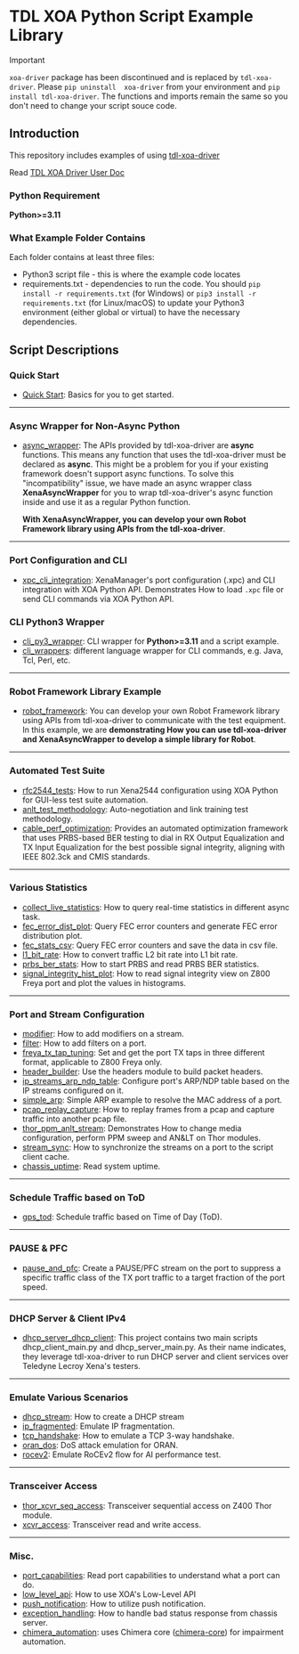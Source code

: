 # TDL XOA Python Script Example Library

> [!IMPORTANT]  
> ``xoa-driver`` package has been discontinued and is replaced by ``tdl-xoa-driver``. 
> Please ``pip uninstall  xoa-driver`` from your environment and ``pip install tdl-xoa-driver``. The functions and imports remain the same so you don't need to change your script souce code.

## Introduction

This repository includes examples of using [tdl-xoa-driver](https://pypi.org/project/tdl-xoa-driver/)

Read [TDL XOA Driver User Doc](https://docs.xenanetworks.com/projects/tdl-xoa-driver/)

### Python Requirement

**Python>=3.11**

### What Example Folder Contains

Each folder contains at least three files:

* Python3 script file - this is where the example code locates
* requirements.txt - dependencies to run the code. You should `pip install -r requirements.txt` (for Windows) or `pip3 install -r requirements.txt` (for Linux/macOS) to update your Python3 environment (either global or virtual) to have the necessary dependencies.

## Script Descriptions

### Quick Start

* [Quick Start](https://github.com/xenanetworks/tdl-xoa-python-script-library/tree/main/quick_start): Basics for you to get started. 

---

### Async Wrapper for Non-Async Python

* [async_wrapper](https://github.com/xenanetworks/tdl-xoa-python-script-library/tree/main/async_wrapper): The APIs provided by tdl-xoa-driver are **async** functions. This means any function that uses the tdl-xoa-driver must be declared as **async**. This might be a problem for you if your existing framework doesn't support async functions. To solve this "incompatibility" issue, we have made an async wrapper class **XenaAsyncWrapper** for you to wrap tdl-xoa-driver's async function inside and use it as a regular Python function.

  **With XenaAsyncWrapper, you can develop your own Robot Framework library using APIs from the tdl-xoa-driver**.

---

### Port Configuration and CLI

* [xpc_cli_integration](https://github.com/xenanetworks/tdl-xoa-python-script-library/tree/main/xpc_cli_integration): XenaManager's port configuration (.xpc) and CLI integration with XOA Python API. Demonstrates How to load ``.xpc`` file or send CLI commands via XOA Python API.

### CLI Python3 Wrapper
* [cli_py3_wrapper](https://github.com/xenanetworks/tdl-xoa-python-script-library/tree/main/cli_py3_wrapper): CLI wrapper for **Python>=3.11** and a script example.
* [cli_wrappers](https://github.com/xenanetworks/tdl-xoa-python-script-library/tree/main/cli_wrappers): different language wrapper for CLI commands, e.g. Java, Tcl, Perl, etc.

---

### Robot Framework Library Example

* [robot_framework](https://github.com/xenanetworks/tdl-xoa-python-script-library/tree/main/robot_framework): You can develop your own Robot Framework library using APIs from tdl-xoa-driver to communicate with the test equipment. In this example, we are **demonstrating How you can use tdl-xoa-driver and XenaAsyncWrapper to develop a simple library for Robot**.

---

### Automated Test Suite

* [rfc2544_tests](https://github.com/xenanetworks/tdl-xoa-python-script-library/tree/main/rfc2544_tests): How to run Xena2544 configuration using XOA Python for GUI-less test suite automation.
* [anlt_test_methodology](https://github.com/xenanetworks/tdl-xoa-python-script-library/tree/main/anlt_test_methodology): Auto-negotiation and link training test methodology.
* [cable_perf_optimization](https://github.com/xenanetworks/tdl-xoa-python-script-library/tree/main/cpom): Provides an automated optimization framework that uses PRBS-based BER testing to dial in RX Output Equalization and TX Input Equalization for the best possible signal integrity, aligning with IEEE 802.3ck and CMIS standards.

---

### Various Statistics

* [collect_live_statistics](https://github.com/xenanetworks/tdl-xoa-python-script-library/tree/main/collect_live_statistics): How to query real-time statistics in different async task.
* [fec_error_dist_plot](https://github.com/xenanetworks/tdl-xoa-python-script-library/tree/main/fec_error_dist_plot): Query FEC error counters and generate FEC error distribution plot.
* [fec_stats_csv](https://github.com/xenanetworks/tdl-xoa-python-script-library/tree/main/fec_stats_csv): Query FEC error counters and save the data in csv file.
* [l1_bit_rate](https://github.com/xenanetworks/tdl-xoa-python-script-library/tree/main/l1_bit_rate): How to convert traffic L2 bit rate into L1 bit rate.
* [prbs_ber_stats](https://github.com/xenanetworks/tdl-xoa-python-script-library/tree/main/prbs_ber_stats): How to start PRBS and read PRBS BER statistics.
* [signal_integrity_hist_plot](https://github.com/xenanetworks/tdl-xoa-python-script-library/tree/main/signal_integrity_hist_plot): How to read signal integrity view on Z800 Freya port and plot the values in histograms.

---

### Port and Stream Configuration

* [modifier](https://github.com/xenanetworks/tdl-xoa-python-script-library/tree/main/modifier): How to add modifiers on a stream.
* [filter](https://github.com/xenanetworks/tdl-xoa-python-script-library/tree/main/filter): How to add filters on a port.
* [freya_tx_tap_tuning](https://github.com/xenanetworks/tdl-xoa-python-script-library/tree/main/freya_tx_tap_tuning): Set and get the port TX taps in three different format, applicable to Z800 Freya only.
* [header_builder](https://github.com/xenanetworks/tdl-xoa-python-script-library/tree/main/header_builder): Use the headers module to build packet headers.
* [ip_streams_arp_ndp_table](https://github.com/xenanetworks/tdl-xoa-python-script-library/tree/main/ip_streams_arp_ndp_table): Configure port's ARP/NDP table based on the IP streams configured on it.
* [simple_arp](https://github.com/xenanetworks/tdl-xoa-python-script-library/tree/main/simple_arp): Simple ARP example to resolve the MAC address of a port.
* [pcap_replay_capture](https://github.com/xenanetworks/tdl-xoa-python-script-library/tree/main/pcap_replay_capture): How to replay frames from a pcap and capture traffic into another pcap file.
* [thor_ppm_anlt_stream](https://github.com/xenanetworks/tdl-xoa-python-script-library/tree/main/thor_ppm_anlt_stream): Demonstrates How to change media configuration, perform PPM sweep and AN&LT on Thor modules.
* [stream_sync](https://github.com/xenanetworks/tdl-xoa-python-script-library/tree/main/stream_sync): How to synchronize the streams on a port to the script client cache.
* [chassis_uptime](https://github.com/xenanetworks/tdl-xoa-python-script-library/tree/main/chassis_uptime): Read system uptime.

---

### Schedule Traffic based on ToD
* [gps_tod](https://github.com/xenanetworks/tdl-xoa-python-script-library/tree/main/gps_tod): Schedule traffic based on Time of Day (ToD).

---

### PAUSE & PFC
* [pause_and_pfc](https://github.com/xenanetworks/tdl-xoa-python-script-library/tree/main/pause_and_pfc): Create a PAUSE/PFC stream on the port to suppress a specific traffic class of the TX port traffic to a target fraction of the port speed.

---

### DHCP Server & Client IPv4 
* [dhcp_server_dhcp_client](https://github.com/xenanetworks/tdl-xoa-python-script-library/tree/main/dhcp_server_dhcp_client): This project contains two main scripts dhcp_client_main.py and dhcp_server_main.py. As their name indicates, they leverage tdl-xoa-driver to run DHCP server and client services over Teledyne Lecroy Xena's testers.

---

### Emulate Various Scenarios
* [dhcp_stream](https://github.com/xenanetworks/tdl-xoa-python-script-library/tree/main/dhcp_stream): How to create a DHCP stream
* [ip_fragmented](https://github.com/xenanetworks/tdl-xoa-python-script-library/tree/main/ip_fragmented): Emulate IP fragmentation.
* [tcp_handshake](https://github.com/xenanetworks/tdl-xoa-python-script-library/tree/main/tcp_handshake): How to emulate a TCP 3-way handshake.
* [oran_dos](https://github.com/xenanetworks/tdl-xoa-python-script-library/tree/main/oran_dos): DoS attack emulation for ORAN.
* [rocev2](https://github.com/xenanetworks/tdl-xoa-python-script-library/tree/main/rocev2): Emulate RoCEv2 flow for AI performance test.

---

### Transceiver Access
* [thor_xcvr_seq_access](https://github.com/xenanetworks/tdl-xoa-python-script-library/tree/main/thor_xcvr_seq_access): Transceiver sequential access on Z400 Thor module.
* [xcvr_access](https://github.com/xenanetworks/tdl-xoa-python-script-library/tree/main/xcvr_access): Transceiver read and write access.

---

### Misc.
* [port_capabilities](https://github.com/xenanetworks/tdl-xoa-python-script-library/tree/main/port_capabilities): Read port capabilities to understand what a port can do.
* [low_level_api](https://github.com/xenanetworks/tdl-xoa-python-script-library/tree/main/low_level_api): How to use XOA's Low-Level API
* [push_notification](https://github.com/xenanetworks/tdl-xoa-python-script-library/tree/main/push_notification): How to utilize push notification.
* [exception_handling](https://github.com/xenanetworks/tdl-xoa-python-script-library/tree/main/exception_handling): How to handle bad status response from chassis server.
* [chimera_automation](https://github.com/xenanetworks/tdl-xoa-python-script-library/tree/main/chimera_automation): uses Chimera core ([chimera-core](https://pypi.org/project/chimera-core/)) for impairment automation.